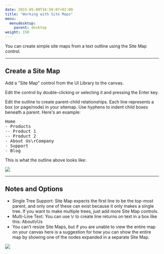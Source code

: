 ```yaml
---
date: 2015-05-09T16:59:07+02:00
title: "Working with Site Maps"
menu:
  menudesktop:
    parent: desktop
weight: 150
---
```


You can create simple site maps from a text outline using the Site Map control.

* * *

## Create a Site Map

Add a "Site Map" control from the UI Library to the canvas.

Edit the control by double-clicking or selecting it and pressing the Enter key.

Edit the outline to create parent-child relationships. Each line represents a box (or page/node) in your sitemap. Use hyphens to indent child boxes beneath a parent. Here's an example:

<pre>Home
- Products
-- Product 1
-- Product 2
- About Us\rCompany
- Support
- Blog
</pre>

This is what the outline above looks like:

![](http://media.balsamiq.com/img/support/docs/m4d/sitemap.png)

* * *

## Notes and Options

*   Single Tree Support: Site Map expects the first line to be the top-most parent, and only one of these can exist because it only makes a single tree. If you want to make multiple trees, just add more Site Map controls.
*   Multi-Line Text: You can use \r to create line returns on text in a box like this: About\rUs
*   You can't resize Site Maps, but if you are unable to view the entire map on your canvas here is a suggestion for how you can show the entire map by showing one of the nodes expanded in a separate Site Map.

![](http://media.balsamiq.com/img/support/docs/m4d/sitemap-split.png)
